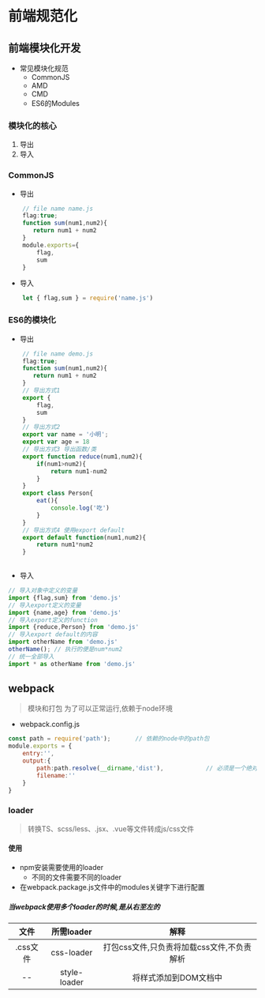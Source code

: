# 前端规范化
## 前端模块化开发
* 常见模块化规范
    * CommonJS
    * AMD
    * CMD
    * ES6的Modules
### 模块化的核心
1. 导出
2. 导入
### CommonJS
* 导出
```javascript
    // file name name.js
    flag:true;
    function sum(num1,num2){
       return num1 + num2
    }
    module.exports={
        flag,
        sum   
    }
```
* 导入
```javascript
    let { flag,sum } = require('name.js')
```
### ES6的模块化
* 导出
```javascript
    // file name demo.js
    flag:true;
    function sum(num1,num2){
       return num1 + num2
    }
    // 导出方式1
    export {
        flag,
        sum   
    }
    // 导出方式2
    export var name = '小明';
    export var age = 18
    // 导出方式3 导出函数/类
    export function reduce(num1,num2){
        if(num1>num2){
            return num1-num2
        }   
    }
    export class Person{
        eat(){
            console.log('吃')
        }
    }
    // 导出方式4 使用export default
    export default function(num1,num2){
        return num1*num2
    }
    
```
* 导入
```javascript
// 导入对象中定义的变量
import {flag,sum} from 'demo.js'
// 导入export定义的变量
import {name,age} from 'demo.js'
// 导入export定义的function
import {reduce,Person} from 'demo.js'
// 导入export default的内容
import otherName from 'demo.js'
otherName(); // 执行的便是num*num2 
// 统一全部导入
import * as otherName from 'demo.js'
```
## webpack
> 模块和打包
> 为了可以正常运行,依赖于node环境

* webpack.config.js
```javascript
const path = require('path');       // 依赖的node中的path包
module.exports = {
    entry:'',
    output:{
        path:path.resolve(__dirname,'dist'),            // 必须是一个绝对路径  需要动态获取文件路径  通过node的path包
        filename:''
    }
}
```

### loader
> 转换TS、scss/less、.jsx、.vue等文件转成js/css文件
#### 使用
* npm安装需要使用的loader
    * 不同的文件需要不同的loader
* 在webpack.package.js文件中的modules关键字下进行配置

##### 当webpack使用多个loader的时候,是从右至左的
|文件|所需loader|解释|
|:---:|:---:|:---:|
|.css文件|css-loader|打包css文件,只负责将加载css文件,不负责解析|
|--|style-loader|将样式添加到DOM文档中|




















